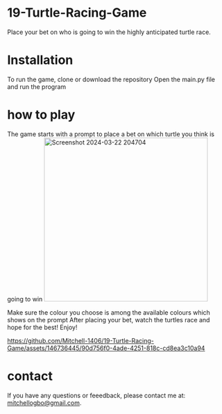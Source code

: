 # 19-Turtle-Racing-Game

Place your bet on who is going to win the highly anticipated turtle race.

# Installation

To run the game, clone or download the repository
Open the main.py file and run the program

# how to play

The game starts with a prompt to place a bet on which turtle you think is going to win
<img width="377" alt="Screenshot 2024-03-22 204704" src="https://github.com/Mitchell-1406/19-Turtle-Racing-Game/assets/146736445/3ed2ddff-a831-4d99-a2c2-d89b8859062d">


Make sure the colour you choose is among the available colours which shows on the prompt
After placing your bet, watch the turtles race and hope for the best!
Enjoy!

https://github.com/Mitchell-1406/19-Turtle-Racing-Game/assets/146736445/90d756f0-4ade-4251-818c-cd8ea3c10a94





# contact

If you have any questions or feeedback, please contact me at: mitchellogbo@gmail.com.
